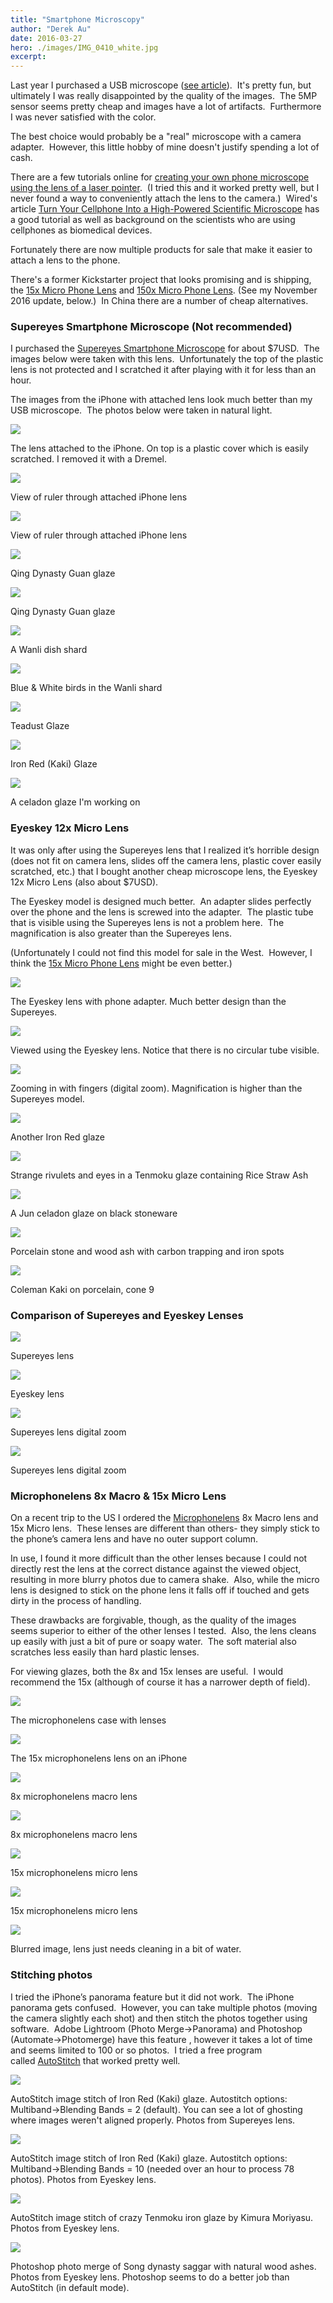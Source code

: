 ```yaml
---
title: "Smartphone Microscopy"
author: "Derek Au"
date: 2016-03-27
hero: ./images/IMG_0410_white.jpg
excerpt: 
---
```


Last year I purchased a USB microscope ([see article](/2015/07/26/simple-microscopy-for-ceramics/)).  It's pretty fun, but ultimately I was really disappointed by the quality of the images.  The 5MP sensor seems pretty cheap and images have a lot of artifacts.  Furthermore I was never satisfied with the color.

The best choice would probably be a "real" microscope with a camera adapter.  However, this little hobby of mine doesn't justify spending a lot of cash.

There are a few tutorials online for [creating your own phone microscope using the lens of a laser pointer](http://www.instructables.com/id/10-Smartphone-to-digital-microscope-conversion/).  (I tried this and it worked pretty well, but I never found a way to conveniently attach the lens to the camera.)  Wired's article [Turn Your Cellphone Into a High-Powered Scientific Microscope](http://www.wired.com/2011/03/diy-cellphone-microscope/) has a good tutorial as well as background on the scientists who are using cellphones as biomedical devices.

Fortunately there are now multiple products for sale that make it easier to attach a lens to the phone.

There's a former Kickstarter project that looks promising and is shipping, the [15x Micro Phone Lens](http://www.microphonelens.com/products/micro-phone-lens) and [150x Micro Phone Lens](http://www.microphonelens.com/products/150x-micro-phone-lens-starter-kit). (See my November 2016 update, below.)  In China there are a number of cheap alternatives.

### Supereyes Smartphone Microscope (Not recommended)

I purchased the [Supereyes Smartphone Microscope](http://www.supereyes.cc/product/show/query/63.html) for about $7USD.  The images below were taken with this lens.  Unfortunately the top of the plastic lens is not protected and I scratched it after playing with it for less than an hour.

The images from the iPhone with attached lens look much better than my USB microscope.  The photos below were taken in natural light.

![](./images/IMG_2304.jpg)

The lens attached to the iPhone. On top is a plastic cover which is easily scratched. I removed it with a Dremel.

![](./images/IMG_0353_edit.jpg)

View of ruler through attached iPhone lens

![](./images/IMG_0356_nohdr.jpg)

View of ruler through attached iPhone lens

![](./images/IMG_0285edit.jpg)

Qing Dynasty Guan glaze

![](./images/IMG_0273_white.jpg)

Qing Dynasty Guan glaze

![](./images/IMG_0313edit.jpg)

A Wanli dish shard

![](./images/IMG_0296_white.jpg)

Blue & White birds in the Wanli shard

![](./images/IMG_0242_editwhite.jpg)

Teadust Glaze

![](./images/IMG_0410_white.jpg)

Iron Red (Kaki) Glaze

![](./images/IMG_0253_white.jpg)

A celadon glaze I'm working on


### Eyeskey 12x Micro Lens

It was only after using the Supereyes lens that I realized it’s horrible design (does not fit on camera lens, slides off the camera lens, plastic cover easily scratched, etc.) that I bought another cheap microscope lens, the Eyeskey 12x Micro Lens (also about $7USD).

The Eyeskey model is designed much better.  An adapter slides perfectly over the phone and the lens is screwed into the adapter.  The plastic tube that is visible using the Supereyes lens is not a problem here.  The magnification is also greater than the Supereyes lens.

(Unfortunately I could not find this model for sale in the West.  However, I think the [15x Micro Phone Lens](http://www.microphonelens.com/products/micro-phone-lens) might be even better.)

![](./images/IMG_2326.jpg)

The Eyeskey lens with phone adapter. Much better design than the Supereyes.

![](./images/IMG_1828.jpg)

Viewed using the Eyeskey lens. Notice that there is no circular tube visible.

![](./images/IMG_1831.jpg)

Zooming in with fingers (digital zoom). Magnification is higher than the Supereyes model.

![](./images/IMG_2003_edit.jpg)

Another Iron Red glaze

![](./images/IMG_2018_edit.jpg)

Strange rivulets and eyes in a Tenmoku glaze containing Rice Straw Ash

![](./images/IMG_2043_edit_jun_heitao.jpg)

A Jun celadon glaze on black stoneware

![](./images/IMG_2055_edit_mattwood.jpg)

Porcelain stone and wood ash with carbon trapping and iron spots

![](./images/IMG_2065_coleman.jpg)

Coleman Kaki on porcelain, cone 9


### Comparison of Supereyes and Eyeskey Lenses

![](./images/IMG_1983.jpg)

Supereyes lens

![](./images/IMG_1987-1.jpg)

Eyeskey lens

![](./images/IMG_1985-1.jpg)

Supereyes lens digital zoom

![](./images/IMG_1993.jpg)

Supereyes lens digital zoom


### Microphonelens 8x Macro & 15x Micro Lens

On a recent trip to the US I ordered the [Microphonelens](https://microphonelens.com/) 8x Macro lens and 15x Micro lens.  These lenses are different than others- they simply stick to the phone’s camera lens and have no outer support column.

In use, I found it more difficult than the other lenses because I could not directly rest the lens at the correct distance against the viewed object, resulting in more blurry photos due to camera shake.  Also, while the micro lens is designed to stick on the phone lens it falls off if touched and gets dirty in the process of handling.

These drawbacks are forgivable, though, as the quality of the images seems superior to either of the other lenses I tested.  Also, the lens cleans up easily with just a bit of pure or soapy water.  The soft material also scratches less easily than hard plastic lenses.

For viewing glazes, both the 8x and 15x lenses are useful.  I would recommend the 15x (although of course it has a narrower depth of field).

![](./images/IMG_0372.jpg)

The microphonelens case with lenses

![](./images/IMG_4206.jpg)

The 15x microphonelens lens on an iPhone

![](./images/IMG_0363_8x.jpg)

8x microphonelens macro lens

![](./images/IMG_0360_8x.jpg)

8x microphonelens macro lens

![](./images/IMG_0331_15x.jpg)

15x microphonelens micro lens

![](./images/IMG_0340_15x.jpg)

15x microphonelens micro lens

![](./images/IMG_0355_8xdirty.jpg)

Blurred image, lens just needs cleaning in a bit of water.


### Stitching photos

I tried the iPhone’s panorama feature but it did not work.  The iPhone panorama gets confused.  However, you can take multiple photos (moving the camera slightly each shot) and then stitch the photos together using software.  Adobe Lightroom (Photo Merge->Panorama) and Photoshop (Automate->Photomerge) have this feature , however it takes a lot of time and seems limited to 100 or so photos.  I tried a free program called [AutoStitch](http://matthewalunbrown.com/autostitch/autostitch.html) that worked pretty well.

![](./images/pano4_edit.jpg)

AutoStitch image stitch of Iron Red (Kaki) glaze. Autostitch options: Multiband->Blending Bands = 2 (default). You can see a lot of ghosting where images weren't aligned properly. Photos from Supereyes lens.

![](./images/pano9_edit.jpg)

AutoStitch image stitch of Iron Red (Kaki) glaze. Autostitch options: Multiband->Blending Bands = 10 (needed over an hour to process 78 photos). Photos from Eyeskey lens.

![](./images/pano6_edit.jpg)

AutoStitch image stitch of crazy Tenmoku iron glaze by Kimura Moriyasu. Photos from Eyeskey lens.

![](./images/Untitled_Panorama1.jpg)

Photoshop photo merge of Song dynasty saggar with natural wood ashes. Photos from Eyeskey lens. Photoshop seems to do a better job than AutoStitch (in default mode).

